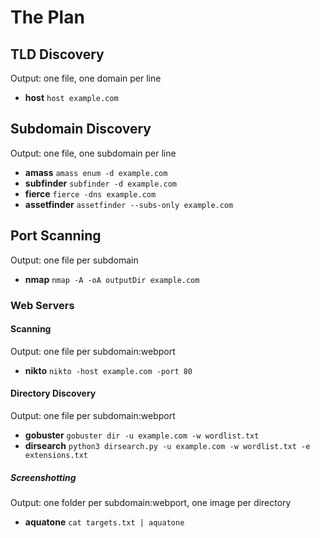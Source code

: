 # The Plan

## TLD Discovery
Output: one file, one domain per line
- **host** `host example.com`

## Subdomain Discovery
Output: one file, one subdomain per line
- **amass** `amass enum -d example.com`
- **subfinder** `subfinder -d example.com`
- **fierce** `fierce -dns example.com`
- **assetfinder** `assetfinder --subs-only example.com`

## Port Scanning
Output: one file per subdomain
- **nmap** `nmap -A -oA outputDir example.com`

### Web Servers

#### Scanning
Output: one file per subdomain:webport
- **nikto** `nikto -host example.com -port 80`

#### Directory Discovery
Output: one file per subdomain:webport
- **gobuster** `gobuster dir -u example.com -w wordlist.txt`
- **dirsearch** `python3 dirsearch.py -u example.com -w wordlist.txt -e extensions.txt`

##### Screenshotting
Output: one folder per subdomain:webport, one image per directory
- **aquatone** `cat targets.txt | aquatone`
